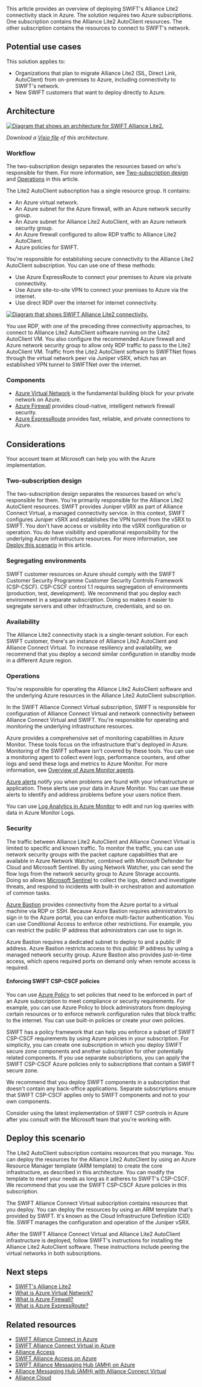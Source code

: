 This article provides an overview of deploying SWIFT's Alliance Lite2 connectivity stack in Azure. The solution requires two Azure subscriptions. One subscription contains the Alliance Lite2 AutoClient resources. The other subscription contains the resources to connect to SWIFT's network.

## Potential use cases

This solution applies to:

* Organizations that plan to migrate Alliance Lite2 (SIL, Direct Link, AutoClient) from on-premises to Azure, including connectivity to SWIFT's network.
* New SWIFT customers that want to deploy directly to Azure.

## Architecture

[![Diagram that shows an architecture for SWIFT Alliance Lite2.](./media/swift-alliance-lite2.png)](./media/swift-alliance-lite2.png#lightbox)

_Download a [Visio file](https://arch-center.azureedge.net/swift-lite2-vsrx-mvp.vsdx) of this architecture._

### Workflow

The two-subscription design separates the resources based on who's responsible for them. For more information, see [Two-subscription design](#two-subscription-design) and [Operations](#operations) in this article.

The Lite2 AutoClient subscription has a single resource group. It contains:

* An Azure virtual network.
* An Azure subnet for the Azure firewall, with an Azure network security group.
* An Azure subnet for Alliance Lite2 AutoClient, with an Azure network security group.
* An Azure firewall configured to allow RDP traffic to Alliance Lite2 AutoClient.
* Azure policies for SWIFT.

You're responsible for establishing secure connectivity to the Alliance Lite2 AutoClient subscription. You can use one of these methods:

* Use Azure ExpressRoute to connect your premises to Azure via private connectivity.
* Use Azure site-to-site VPN to connect your premises to Azure via the internet.
* Use direct RDP over the internet for internet connectivity.

[![Diagram that shows SWIFT Alliance Lite2 connectivity.](./media/swift-alliance-lite2-customer-connectivity.png)](./media/swift-alliance-lite2-customer-connectivity.png#lightbox)

You use RDP, with one of the preceding three connectivity approaches, to connect to Alliance Lite2 AutoClient software running on the Lite2 AutoClient VM. You also configure the recommended Azure firewall and Azure network security group to allow only RDP traffic to pass to the Lite2 AutoClient VM. Traffic from the Lite2 AutoClient software to SWIFTNet flows through the virtual network peer via Juniper vSRX, which has an established VPN tunnel to SWIFTNet over the internet.

### Components
- [Azure Virtual Network](https://azure.microsoft.com/services/virtual-network) is the fundamental building block for your private network on Azure.
- [Azure Firewall](https://azure.microsoft.com/services/azure-firewall) provides cloud-native, intelligent network firewall security.
- [Azure ExpressRoute](https://azure.microsoft.com/services/expressroute) provides fast, reliable, and private connections to Azure.

## Considerations

Your account team at Microsoft can help you with the Azure implementation.

### Two-subscription design

The two-subscription design separates the resources based on who's responsible for them. You're primarily responsible for the Alliance Lite2 AutoClient resources. SWIFT provides Juniper vSRX as part of Alliance Connect Virtual, a managed connectivity service. In this context, SWIFT configures Juniper vSRX and establishes the VPN tunnel from the vSRX to SWIFT. You don't have access or visibility into the vSRX configuration or operation. You do have visibility and operational responsibility for the underlying Azure infrastructure resources. For more information, see [Deploy this scenario](#deploy-this-scenario) in this article.

### Segregating environments

SWIFT customer resources on Azure should comply with the SWIFT Customer Security Programme Customer Security Controls Framework (CSP-CSCF). CSP-CSCF control 1.1 requires segregation of environments (production, test, development). We recommend that you deploy each environment in a separate subscription. Doing so makes it easier to segregate servers and other infrastructure, credentials, and so on.

### Availability

The Alliance Lite2 connectivity stack is a single-tenant solution. For each SWIFT customer, there's an instance of Alliance Lite2 AutoClient and Alliance Connect Virtual. To increase resiliency and availability, we recommend that you deploy a second similar configuration in standby mode in a different Azure region.

### Operations

You're responsible for operating the Alliance Lite2 AutoClient software and the underlying Azure resources in the Alliance Lite2 AutoClient subscription.

In the SWIFT Alliance Connect Virtual subscription, SWIFT is responsible for configuration of Alliance Connect Virtual and network connectivity between Alliance Connect Virtual and SWIFT. You're responsible for operating and monitoring the underlying infrastructure resources.

Azure provides a comprehensive set of monitoring capabilities in Azure Monitor. These tools focus on the infrastructure that's deployed in Azure. Monitoring of the SWIFT software isn't covered by these tools. You can use a monitoring agent to collect event logs, performance counters, and other logs and send these logs and metrics to Azure Monitor. For more information, see [Overview of Azure Monitor agents](/azure/azure-monitor/platform/agents-overview).

[Azure alerts](/azure/azure-monitor/alerts/alerts-overview) notify you when problems are found with your infrastructure or application. These alerts use your data in Azure Monitor. You can use these alerts to identify and address problems before your users notice them.

You can use [Log Analytics in Azure Monitor](/azure/azure-monitor/logs/log-analytics-overview) to edit and run log queries with data in Azure Monitor Logs.

### Security

The traffic between Alliance Lite2 AutoClient and Alliance Connect Virtual is limited to specific and known traffic. To monitor the traffic, you can use network security groups with the packet capture capabilities that are available in Azure Network Watcher, combined with Microsoft Defender for Cloud and Microsoft Sentinel. By using Network Watcher, you can send the flow logs from the network security group to Azure Storage accounts. Doing so allows [Microsoft Sentinel](https://azure.microsoft.com/services/microsoft-sentinel) to collect the logs, detect and investigate threats, and respond to incidents with built-in orchestration and automation of common tasks.

[Azure Bastion](https://azure.microsoft.com/services/azure-bastion) provides connectivity from the Azure portal to a virtual machine via RDP or SSH. Because Azure Bastion requires administrators to sign in to the Azure portal, you can enforce multi-factor authentication. You can use Conditional Access to enforce other restrictions. For example, you can restrict the public IP address that administrators can use to sign in.

Azure Bastion requires a dedicated subnet to deploy to and a public IP address. Azure Bastion restricts access to this public IP address by using a managed network security group. Azure Bastion also provides just-in-time access, which opens required ports on demand only when remote access is required.

#### Enforcing SWIFT CSP-CSCF policies

You can use [Azure Policy](https://azure.microsoft.com/services/azure-policy) to set policies that need to be enforced in part of an Azure subscription to meet compliance or security requirements. For example, you can use Azure Policy to block administrators from deploying certain resources or to enforce network configuration rules that block traffic to the internet. You can use built-in policies or create your own policies.

SWIFT has a policy framework that can help you enforce a subset of SWIFT CSP-CSCF requirements by using Azure policies in your subscription. For simplicity, you can create one subscription in which you deploy SWIFT secure zone components and another subscription for other potentially related components. If you use separate subscriptions, you can apply the SWIFT CSP-CSCF Azure policies only to subscriptions that contain a SWIFT secure zone.

We recommend that you deploy SWIFT components in a subscription that doesn't contain any back-office applications. Separate subscriptions ensure that SWIFT CSP-CSCF applies only to SWIFT components and not to your own components.

Consider using the latest implementation of SWIFT CSP controls in Azure after you consult with the Microsoft team that you're working with.

## Deploy this scenario

The Lite2 AutoClient subscription contains resources that you manage. You can deploy the resources for the Alliance Lite2 AutoClient by using an Azure Resource Manager template (ARM template) to create the core infrastructure, as described in this architecture. You can modify the template to meet your needs as long as it adheres to SWIFT's CSP-CSCF. We recommend that you use the SWIFT CSP-CSCF Azure policies in this subscription.

The SWIFT Alliance Connect Virtual subscription contains resources that you deploy. You can deploy the resources by using an ARM template that's provided by SWIFT. It's known as the Cloud Infrastructure Definition (CID) file. SWIFT manages the configuration and operation of the Juniper vSRX.

After the SWIFT Alliance Connect Virtual and Alliance Lite2 AutoClient infrastructure is deployed, follow SWIFT's instructions for installing the Alliance Lite2 AutoClient software. These instructions include peering the virtual networks in both subscriptions.

## Next steps

* [SWIFT's Alliance Lite2](https://www.swift.com/our-solutions/interfaces-and-integration/alliance-lite2)
* [What is Azure Virtual Network?](/azure/virtual-network/virtual-networks-overview)
* [What is Azure Firewall?](/azure/firewall/overview)
* [What is Azure ExpressRoute?](/azure/expressroute/expressroute-introduction)

## Related resources

* [SWIFT Alliance Connect in Azure](swift-on-azure-srx.yml)
* [SWIFT Alliance Connect Virtual in Azure](swift-on-azure-vsrx.yml)
* [Alliance Access](swift-alliance-access-vsrx-on-azure.yml)
* [SWIFT Alliance Access on Azure](swift-alliance-access-on-azure.yml)
* [SWIFT Alliance Messaging Hub (AMH) on Azure](swift-alliance-messaging-hub.yml)
* [Alliance Messaging Hub (AMH) with Alliance Connect Virtual](swift-alliance-messaging-hub-vsrx.yml)
* [Alliance Cloud](swift-alliance-cloud-on-azure.yml)

<!-- links -->

[calculator]: https://azure.com/e
